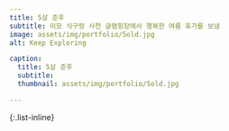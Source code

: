 ```yaml
---
title: 5살 준후
subtitle: 이모 식구랑 사천 글램핑장에서 행복한 여름 휴가를 보냄
image: assets/img/portfolio/5old.jpg
alt: Keep Exploring

caption:
  title: 5살 준후
  subtitle: 
  thumbnail: assets/img/portfolio/5old.jpg

---
```


{:.list-inline}

